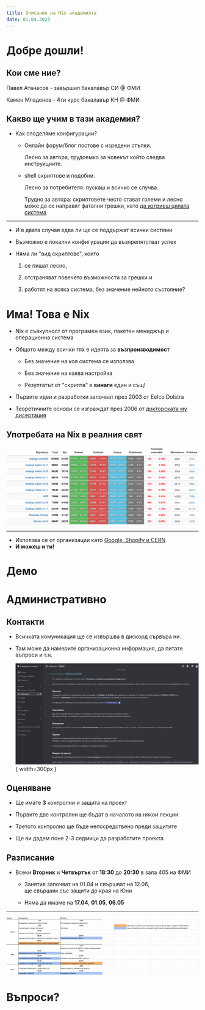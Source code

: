 ```yaml
---
title: Описание на Nix академията
date: 01.04.2025
---
```


# Добре дошли!

## Кои сме ние?

Павел Атанасов - завършил бакалавър СИ @ ФМИ

Камен Младенов - 4ти курс бакалавър КН @ ФМИ

## Какво ще учим в тази академия?

- Как споделяме конфигурации?

  - Онлайн форум/блог постове с изредени стъпки.
  
    Лесно за автора, трудоемко за човекът който следва инструкциите.
  
  - shell скриптове и подобни.
  
    Лесно за потребителя: пускаш и всичко се случва.
  
    Трудно за автора: скриптовете често стават големи и лесно може да се направят фатални грешки, като [да изтриеш цялата система](https://github.com/valvesoftware/steam-for-linux/issues/3671)

---

- И в двата случая едва ли ще се поддържат всички системи

- Възможно е локални конфигурации да възпрепятстват успех

- Няма ли "вид скриптове", които

  1. се пишат лесно,

  2. отстраняват повечето възможности за грешки и

  3. работят на всяка система, без значение нейното състояние? 

# Има! Това е **Nix**

- Nix е съвкупност от програмен език, пакетен мениджър и операционна система

- Общото между всички тях е идеята за **възпроизводимост**

  - Без значение на коя система се използва

  - Без значение на каква настройка

  - Резултатът от "скрипта" е **винаги** един и същ!

- Първите идеи и разработки започват през 2003 от Eelco Dolstra

- Теоретичните основи се изграждат през 2006 от [докторската му дисертация](https://edolstra.github.io/pubs/phd-thesis.pdf)

## Употребата на Nix в реалния свят

![Екранна снимка от [repology](https://repology.org/repositories/statistics/total)](./repology_screenshot.png)

---

- Използва се от организации като [Google, Shopify и CERN](https://github.com/ad-si/nix-companies)
- **И можеш и ти!**

<!---

Показваме им в един терминал (във виртуалки):

1. nix-shell с програма върху Ubuntu
2. Една малка деривация, как я пускаме и леко едитваме
3. NixOS с boot-screen през който може да си избереш деривация
4. NixOS как си пускаш конфигурацията с виртуална машина

-->

# Демо

# Административно

## Контакти

- Всичката комуникация ще се извършва в дискорд сървъра ни.

- Там може да намерите организационна информация, да питате въпроси и т.н.

  ![](./discord_server.png){ width=300px }

## Оценяване

- Ще имате **3** контролни и защита на проект

- Първите две контролни ще бъдат в началото на някои лекции

- Третото контролно ще бъде непосредствено преди защитите

- Ще ви дадем поне 2-3 седмици да разработите проекта

## Разписание

- Всеки **Вторник** и **Четвъртък** от **18:30** до **20:30** в зала 405 на ФМИ

  - Занятия започват на 01.04 и свършват на 12.06,  
    ще свършим със защити до края на Юни

  - Няма да имаме на **17.04**, **01.05**, **06.05**

---

![**Грубо и неокончателно разпределение на теми по занятия**](./schedule.png)

# Въпроси?
